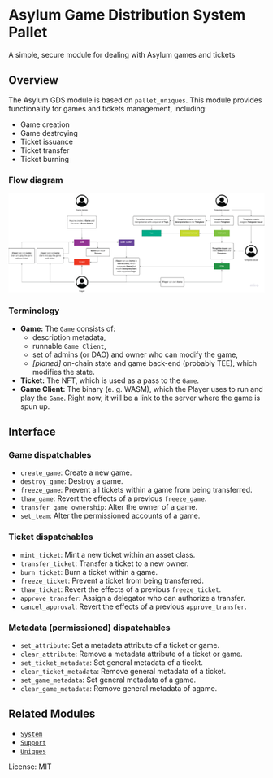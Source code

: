 # Asylum Game Distribution System Pallet

A simple, secure module for dealing with Asylum games and tickets

## Overview

The Asylum GDS module is based on `pallet_uniques`. This module provides functionality for games and tickets management, including:

* Game creation
* Game destroying
* Ticket issuance
* Ticket transfer
* Ticket burning

### Flow diagram

![](/docs/img/asylum-flow-diagram.png)

### Terminology

* **Game:** The `Game` consists of: 
  - description metadata,
  - runnable `Game Client`,
  - set of admins (or DAO) and owner who can modify the game,
  - _[planed]_ on-chain state and game back-end (probably TEE), which modifies the state.
* **Ticket:** The NFT, which is used as a pass to the `Game`.
* **Game Client:** The binary (e. g. WASM), which the Player uses to run and play the `Game`. Right now, it will be a link to the server where the game is spun up.


## Interface

### Game dispatchables
* `create_game`: Create a new game.
* `destroy_game`: Destroy a game.
* `freeze_game`: Prevent all tickets within a game from being transferred.
* `thaw_game`: Revert the effects of a previous `freeze_game`.
* `transfer_game_ownership`: Alter the owner of a game.
* `set_team`: Alter the permissioned accounts of a game.

### Ticket dispatchables
* `mint_ticket`: Mint a new ticket within an asset class.
* `transfer_ticket`: Transfer a ticket to a new owner.
* `burn_ticket`: Burn a ticket within a game.
* `freeze_ticket`: Prevent a ticket from being transferred.
* `thaw_ticket`: Revert the effects of a previous `freeze_ticket`.
* `approve_transfer`: Assign a delegator who can authorize a transfer.
* `cancel_approval`: Revert the effects of a previous `approve_transfer`.

### Metadata (permissioned) dispatchables
* `set_attribute`: Set a metadata attribute of a ticket or game.
* `clear_attribute`: Remove a metadata attribute of a ticket or game.
* `set_ticket_metadata`: Set general metadata of a tieckt.
* `clear_ticket_metadata`: Remove general metadata of a ticket.
* `set_game_metadata`: Set general metadata of a game.
* `clear_game_metadata`: Remove general metadata of agame.

## Related Modules

* [`System`](https://docs.rs/frame-system/latest/frame_system/)
* [`Support`](https://docs.rs/frame-support/latest/frame_support/)
* [`Uniques`](https://paritytech.github.io/substrate/master/pallet_uniques/index.html)

License: MIT
